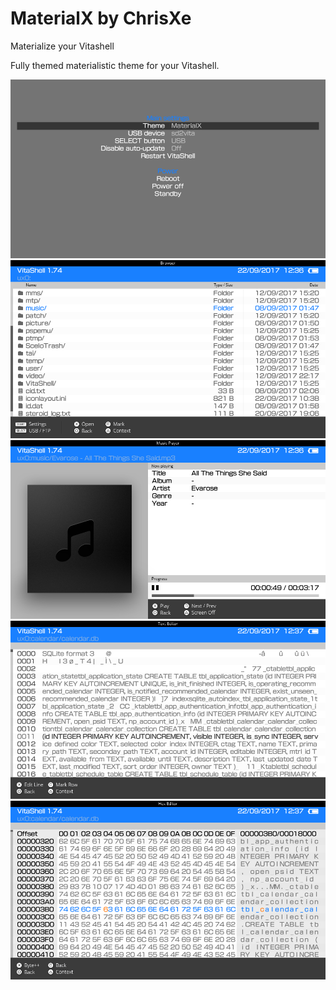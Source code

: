 # MaterialX by ChrisXe
Materialize your Vitashell

Fully themed materialistic theme for your Vitashell.

![Preview](https://github.com/ChrisXe/MaterialX/blob/master/preview/preview_01.png)
![Preview](https://github.com/ChrisXe/MaterialX/blob/master/preview/preview_02.png)
![Preview](https://github.com/ChrisXe/MaterialX/blob/master/preview/preview_03.png)
![Preview](https://github.com/ChrisXe/MaterialX/blob/master/preview/preview_04.png)
![Preview](https://github.com/ChrisXe/MaterialX/blob/master/preview/preview_05.png)